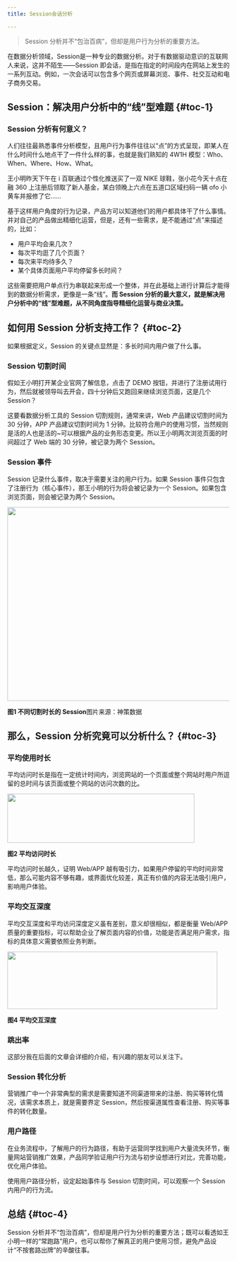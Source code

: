```yaml
---
title: Session会话分析

---
```

> Session 分析并不“包治百病”，但却是用户行为分析的重要方法。

在数据分析领域，Session是一种专业的数据分析。对于有数据驱动意识的互联网人来说，这并不陌生——Session 即会话，是指在指定的时间段内在网站上发生的一系列互动。例如，一次会话可以包含多个网页或屏幕浏览、事件、社交互动和电子商务交易。

## Session：解决用户分析中的“线”型难题 {#toc-1}

### **Session 分析有何意义？**

人们往往最熟悉事件分析模型，且用户行为事件往往以“点”的方式呈现，即某人在什么时间什么地点干了一件什么样的事，也就是我们熟知的 4W1H 模型：Who、When、Where、How、What。

王小明昨天下午在 i 百联通过个性化推送买了一双 NIKE 球鞋，张小花今天十点在融 360 上注册后领取了新人基金，某白领晚上六点在五道口区域扫码一辆 ofo 小黄车并报修了它……

基于这样用户角度的行为记录，产品方可以知道他们的用户都具体干了什么事情。并对自己的产品做出精细化运营，但是，还有一些需求，是不能通过“点”来描述的，比如：

* 用户平均会来几次？
* 每次平均逛了几个页面？
* 每次来平均待多久？
* 某个具体页面用户平均停留多长时间？

这些需要把用户单点行为串联起来形成一个整体，并在此基础上进行计算后才能得到的数据分析需求，更像是一条“线”。**而 Session 分析的最大意义，就是解决用户分析中的“线”型难题，从不同角度指导精细化运营与商业决策。**

## 如何用 Session 分析支持工作？ {#toc-2}

如果根据定义，Session 的关键点显然是：多长时间内用户做了什么事。

### **Session 切割时间**

假如王小明打开某企业官网了解信息，点击了 DEMO 按钮，并进行了注册试用行为，然后就被领导叫去开会，四十分钟后又跑回来继续浏览页面，这是几个 Session？

这要看数据分析工具的 Session 切割规则，通常来讲，Web 产品建议切割时间为 30 分钟，APP 产品建议切割时间为 1 分钟。比较符合用户的使用习惯，当然规则是活的人也是活的~可以根据产品的业务形态变更。所以王小明两次浏览页面的时间超过了 Web 端的 30 分钟，被记录为两个 Session。

### **Session 事件**

Session 记录什么事件，取决于需要关注的用户行为。如果 Session 事件只包含了注册行为（核心事件），那王小明的行为将会被记录为一个 Session。如果包含浏览页面，则会被记录为两个 Session。

<img loading="lazy" class="aligncenter" src="https://haomou.oss-cn-beijing.aliyuncs.com/upload/2021/05/T4IKlAAG415UXL2S54gf.png?x-oss-process=image/quality,q_10/resize,m_lfit,w_200" data-src="https://haomou.oss-cn-beijing.aliyuncs.com/upload/2021/05/T4IKlAAG415UXL2S54gf.png?x-oss-process=image/format,webp" alt="" width="649" height="438" data-action="zoom" />

**图1 不同切割时长的 Session**图片来源：神策数据

## 那么，Session 分析究竟可以分析什么？ {#toc-3}

### **平均使用时长**

平均访问时长是指在一定统计时间内，浏览网站的一个页面或整个网站时用户所逗留的总时间与该页面或整个网站的访问次数的比。

<img loading="lazy" class="aligncenter" src="https://haomou.oss-cn-beijing.aliyuncs.com/upload/2021/05/YbzOa9T4qwFt7mnMhcsI.png?x-oss-process=image/quality,q_10/resize,m_lfit,w_200" data-src="https://haomou.oss-cn-beijing.aliyuncs.com/upload/2021/05/YbzOa9T4qwFt7mnMhcsI.png?x-oss-process=image/format,webp" alt="" width="424" height="111" data-action="zoom" />

**图2 平均访问时长**

平均访问时长越久，证明 Web/APP 越有吸引力，如果用户停留的平均时间非常低，那么可能内容不够有趣，或界面优化较差，真正有价值的内容无法吸引用户，影响用户体验。

### **平均交互深度**

平均交互深度和平均访问深度定义虽有差别，意义却很相似，都是衡量 Web/APP 质量的重要指标，可以帮助企业了解页面内容的价值，功能是否满足用户需求，指标的具体意义需要依照业务判断。

<img loading="lazy" class="aligncenter" src="https://haomou.oss-cn-beijing.aliyuncs.com/upload/2021/05/Fjw6r8pTxKvosBVLYkm4.png?x-oss-process=image/quality,q_10/resize,m_lfit,w_200" data-src="https://haomou.oss-cn-beijing.aliyuncs.com/upload/2021/05/Fjw6r8pTxKvosBVLYkm4.png?x-oss-process=image/format,webp" alt="" width="476" height="130" data-action="zoom" />

**图4 平均交互深度**

### **跳出率**

这部分我在后面的文章会详细的介绍，有兴趣的朋友可以关注下。

### **Session 转化分析**

营销推广中一个非常典型的需求是需要知道不同渠道带来的注册、购买等转化情况，该需求本质上，就是需要界定 Session，然后按渠道属性查看注册、购买等事件的转化数量。

### **用户路径**

在业务流程中，了解用户的行为路径，有助于运营同学找到用户大量流失环节，衡量网站营销推广效果，产品同学验证用户行为流与初步设想进行对比，完善功能，优化用户体验。

使用用户路径分析，设定起始事件与 Session 切割时间，可以观察一个 Session 内用户的行为流。

## 总结 {#toc-4}

Session 分析并不“包治百病”，但却是用户行为分析的重要方法；既可以看透如王小明一样的“常跑路”用户，也可以帮你了解真正的用户使用习惯，避免产品设计“不按套路出牌”的辛酸往事。
